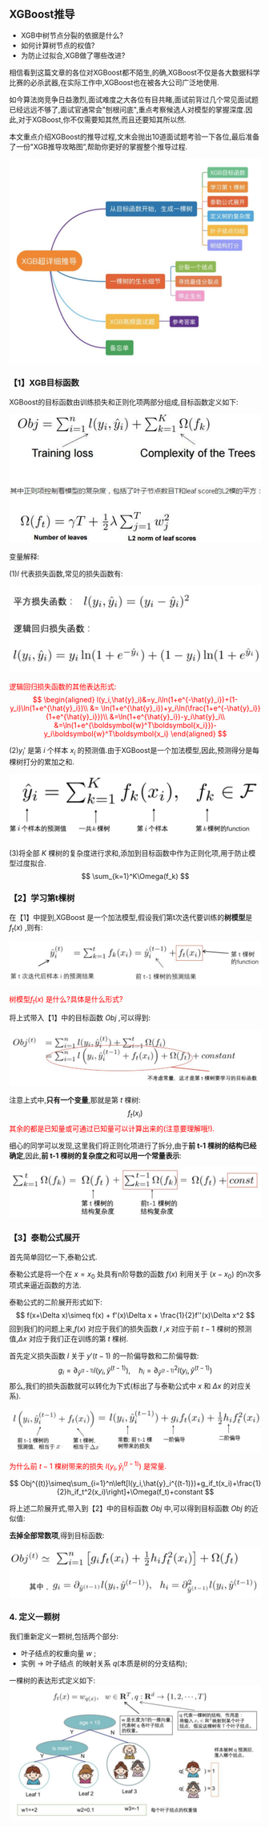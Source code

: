## XGBoost推导
* XGB中树节点分裂的依据是什么?
* 如何计算树节点的权值?
* 为防止过拟合,XGB做了哪些改进?

相信看到这篇文章的各位对XGBoost都不陌生,的确,XGBoost不仅是各大数据科学比赛的必杀武器,在实际工作中,XGBoost也在被各大公司广泛地使用.

如今算法岗竞争日益激烈,面试难度之大各位有目共睹,面试前背过几个常见面试题已经远远不够了,面试官通常会"刨根问底",重点考察候选人对模型的掌握深度.因此,对于XGBoost,你不仅需要知其然,而且还要知其所以然.

本文重点介绍XGBoost的推导过程,文末会抛出10道面试题考验一下各位,最后准备了一份"XGB推导攻略图”,帮助你更好的掌握整个推导过程.

![](images/xgboost推导思维导图.jpeg)


### 【1】XGB目标函数
XGBoost的目标函数由训练损失和正则化项两部分组成,目标函数定义如下:

![](images/xgboost代价函数.jpg)

变量解释:

(1)$l$ 代表损失函数,常见的损失函数有:

![](images/常见损失函数.jpeg)

<font color=red>逻辑回归损失函数的其他表达形式:
$$
    \begin{aligned}
        l(y_i,\hat{y}_i)&=y_i\ln(1+e^{-\hat{y}_i})+(1-y_i)\ln(1+e^{\hat{y}_i})\\
        &= \ln(1+e^{\hat{y}_i})+y_i\ln(\frac{1+e^{-\hat{y}_i}}{1+e^{\hat{y}_i}})\\
        &=\ln(1+e^{\hat{y}_i})-y_i\hat{y}_i\\
        &=\ln(1+e^{\boldsymbol{w}^T\boldsymbol{x_i}})-y_i\boldsymbol{w}^T\boldsymbol{x_i}
    \end{aligned}
$$
</font>

(2)$y_i'$ 是第 $i$ 个样本 $x_i$ 的预测值.由于XGBoost是一个加法模型,因此,预测得分是每棵树打分的累加之和.

![](images/XGBoost累加.jpeg)

(3)将全部 $K$ 棵树的复杂度进行求和,添加到目标函数中作为正则化项,用于防止模型过度拟合.
$$
    \sum_{k=1}^K\Omega(f_k)
$$

### 【2】学习第t棵树
在【1】中提到,XGBoost 是一个加法模型,假设我们第t次迭代要训练的**树模型**是 $f_t(x)$ ,则有:

![](images/XGBoost迭代.jpeg)

<font color=red>树模型$f_t(x)$ 是什么?具体是什么形式?</font>

将上式带入【1】中的目标函数 $Obj$ ,可以得到:

![](images/XGBoost代价函数展开.jpeg)

注意上式中,**只有一个变量**,那就是第 $t$ 棵树:
$$
    f_t(x_i)
$$
<font color=red>其余的都是已知量或可通过已知量可以计算出来的(注意要理解哦!).</font>

细心的同学可以发现,这里我们将正则化项进行了拆分,由于**前 t-1 棵树的结构已经确定**,因此,**前 t-1 棵树的复杂度之和可以用一个常量表示**:

![](images/XGBoost复杂度.jpeg)

### 【3】泰勒公式展开
首先简单回忆一下,泰勒公式.

泰勒公式是将一个在 $x = x_0$ 处具有n阶导数的函数 $f(x)$ 利用关于 $(x-x_0)$ 的n次多项式来逼近函数的方法.

泰勒公式的二阶展开形式如下:
$$
    f(x+\Delta x)\simeq f(x) + f'(x)\Delta x + \frac{1}{2}f''(x)\Delta x^2
$$
回到我们的问题上来,$f(x)$ 对应于我们的损失函数 $l$ ,$x$ 对应于前 $t-1$ 棵树的预测值,$\Delta x$ 对应于我们正在训练的第 $t$ 棵树.

首先定义损失函数 $l$ 关于 $y'(t-1)$ 的一阶偏导数和二阶偏导数:
$$
    g_i=\partial_{\hat{y}^{(t-1)}}l(y_i,\hat{y}^{(t-1)}),\quad
    h_i=\partial_{\hat{y}^{(t-1)}}^2l(y_i,\hat{y}^{(t-1)})
$$
那么,我们的损失函数就可以转化为下式(标出了与泰勒公式中 $x$ 和 $\Delta x$ 的对应关系).

![](images/XGBoost损失函数二阶展开.jpeg)

<font color=red>为什么前 $t-1$ 棵树带来的损失 $l(y_i,\hat{y}_i^{(t-1)})$ 是常量.</font> 

$$
    Obj^{(t)}\simeq\sum_{i=1}^n\left[l(y_i,\hat{y}_i^{(t-1)})+g_if_t(x_i)+\frac{1}{2}h_if_t^2(x_i)\right]+\Omega(f_t)+constant
$$

将上述二阶展开式,带入到【2】中的目标函数 $Obj$ 中,可以得到目标函数 $Obj$ 的近似值:

**去掉全部常数项**,得到目标函数:

![](images/XGBoost目标函数最终表达式.jpeg)

### 4. 定义一颗树

我们重新定义一颗树,包括两个部分:
* 叶子结点的权重向量 $w$ ;
* 实例 $\rightarrow$ 叶子结点 的映射关系 $q$(本质是树的分支结构);
  
一棵树的表达形式定义如下:
![](images/XGBoost一棵树的表达形式定义.jpeg)
